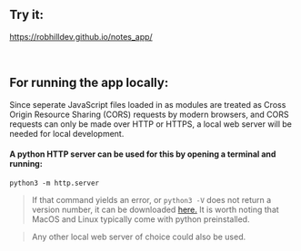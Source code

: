 ## Try it:
https://robhilldev.github.io/notes_app/

&nbsp;

## For running the app locally:

Since seperate JavaScript files loaded in as modules are treated as Cross Origin Resource Sharing (CORS) requests by modern browsers, and CORS requests can only be made over HTTP or HTTPS, a local web server will be needed for local development.

#### A python HTTP server can be used for this by opening a terminal and running:
```
python3 -m http.server
```

> If that command yields an error, or `python3 -V` does not return a version number, it can be downloaded [here.](https://www.python.org/downloads/) It is worth noting that MacOS and Linux typically come with python preinstalled.

> Any other local web server of choice could also be used.
